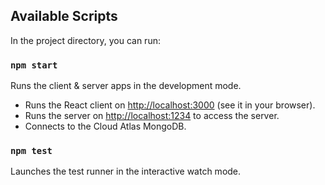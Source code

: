 ## Available Scripts

In the project directory, you can run:

### `npm start`

Runs the client & server apps in the development mode.<br />

- Runs the React client on [http://localhost:3000](http://localhost:3000) (see it in your browser). <br/>
- Runs the server on [http://localhost:1234](http://localhost:3000) to access the server. <br/>
- Connects to the Cloud Atlas MongoDB.

### `npm test`

Launches the test runner in the interactive watch mode.<br />
